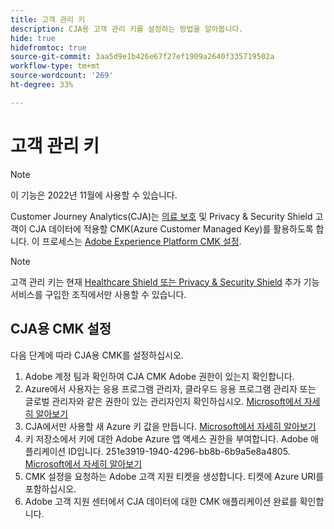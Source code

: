 ```yaml
---
title: 고객 관리 키
description: CJA용 고객 관리 키를 설정하는 방법을 알아봅니다.
hide: true
hidefromtoc: true
source-git-commit: 3aa5d9e1b426e67f27ef1909a2640f335719502a
workflow-type: tm+mt
source-wordcount: '269'
ht-degree: 33%

---
```


# 고객 관리 키

>[!NOTE]
>
>이 기능은 2022년 11월에 사용할 수 있습니다.

Customer Journey Analytics(CJA)는 [의료 보호](https://www.adobe.com/trust/compliance/hipaa-ready.html) 및 Privacy &amp; Security Shield 고객이 CJA 데이터에 적용할 CMK(Azure Customer Managed Key)를 활용하도록 합니다.  이 프로세스는 [Adobe Experience Platform CMK 설정](https://experienceleague.adobe.com/docs/experience-platform/landing/governance-privacy-security/customer-managed-keys.html).

>[!NOTE]
>
>고객 관리 키는 현재 [Healthcare Shield 또는 Privacy &amp; Security Shield](https://experienceleague.adobe.com/docs/blueprints-learn/architecture/vertical-blueprints/healthcare-vertical.html?lang=ko-KR%3Flang%3Den) 추가 기능 서비스를 구입한 조직에서만 사용할 수 있습니다.

## CJA용 CMK 설정

다음 단계에 따라 CJA용 CMK를 설정하십시오.

1. Adobe 계정 팀과 확인하여 CJA CMK Adobe 권한이 있는지 확인합니다.
1. Azure에서 사용자는 응용 프로그램 관리자, 클라우드 응용 프로그램 관리자 또는 글로벌 관리자와 같은 권한이 있는 관리자인지 확인하십시오. [Microsoft에서 자세히 알아보기](https://learn.microsoft.com/en-us/azure/active-directory/roles/permissions-reference)
1. CJA에서만 사용할 새 Azure 키 값을 만듭니다. [Microsoft에서 자세히 알아보기](https://learn.microsoft.com/en-us/azure/key-vault/general/)
1. 키 저장소에서 키에 대한 Adobe Azure 앱 액세스 권한을 부여합니다. Adobe 애플리케이션 ID입니다. 251e3919-1940-4296-bb8b-6b9a5e8a4805. [Microsoft에서 자세히 알아보기](https://learn.microsoft.com/en-us/azure/storage/common/customer-managed-keys-configure-cross-tenant-existing-account?toc=%2Fazure%2Fstorage%2Fblobs%2Ftoc.json&amp;tabs=powershell-preview%2Cazure-portal#the-customer-grants-the-service-providers-app-access-to-the-key-in-the-key-vault)
1. CMK 설정을 요청하는 Adobe 고객 지원 티켓을 생성합니다. 티켓에 Azure URI를 포함하십시오.
1. Adobe 고객 지원 센터에서 CJA 데이터에 대한 CMK 애플리케이션 완료를 확인합니다.
